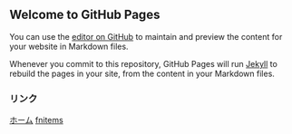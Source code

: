 ## Welcome to GitHub Pages

You can use the [editor on GitHub](https://github.com/HRTK92/warera-github/edit/main/docs/index.md) to maintain and preview the content for your website in Markdown files.

Whenever you commit to this repository, GitHub Pages will run [Jekyll](https://jekyllrb.com/) to rebuild the pages in your site, from the content in your Markdown files.

### リンク
[ホーム](https://www.warera.ml)
[fnitems](http://fnitems.warera.ml)
